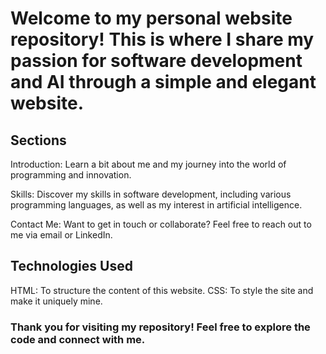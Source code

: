 # Welcome to my personal website repository! This is where I share my passion for software development and AI through a simple and elegant website.

## Sections
Introduction: Learn a bit about me and my journey into the world of programming and innovation.

Skills: Discover my skills in software development, including various programming languages, as well as my interest in artificial intelligence.

Contact Me: Want to get in touch or collaborate? Feel free to reach out to me via email or LinkedIn.

## Technologies Used
HTML: To structure the content of this website.
CSS: To style the site and make it uniquely mine.

### Thank you for visiting my repository! Feel free to explore the code and connect with me.
